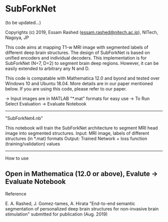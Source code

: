# SubForkNet
(to be updated...)

Copyrights (c) 2019, Essam Rashed 
(essam.rashed@nitech.ac.jp), NITech, Nagoya, JP 

This code aims at mapping T1-w MRI image with segmented labels of different deep brain structures. The design of SubForkNet is based on unified encoders and individual decoders. This implementation is for SubForkNet (N=7, D=2) to segment brain deep regions. However, it can be easily extended to arbitrary any N and D.
 
This code is compatable with Mathematica 12.0 and byond and tested over Windows 10 and Ubuntu 18.04. More details are in our paper mentioned below. If you are using this code, please refer to our paper.

-> Input images are in MATLAB "*.mat" formats for easy use 
-> To Run Select Evaluation -> Evaluate Notebook 

-----------------------------------------------------
"SubForkNet4.nb"

This notebook will train the SubForkNet architecture to segment MRI head image into segmented structures. 
Input: MRI image, labels of different structures (in *.mat) formats
Output: Trained Network + loss function (training/validation) values


-----------------------------------------------------
How to use

Open in Mathematica (12.0 or above), Evalute -> Evaluate Notebook
-----------------------------------------------------
Reference

E. A. Rashed, J. Gomez-tames, A. Hirata
"End-to-end semantic segmentation of personalized deep brain structures for non-invasive brain stimulation"
submitted for publication  (Aug. 2019)
